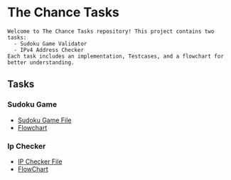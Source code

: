 # The Chance Tasks
    Welcome to The Chance Tasks repository! This project contains two tasks:
      - Sudoku Game Validator 
      - IPv4 Address Checker 
    Each task includes an implementation, Testcases, and a flowchart for better understanding.
## Tasks
### Sudoku Game
- [Sudoku Game File ](src/sudoku/SudokuGame.kt)
- [Flowchart](https://drive.google.com/file/d/1inZqC3nGdqUIdfNTkmfzKoTvEiOzcQcn/view?usp=sharing)
### Ip Checker
- [IP Checker File](src/ipv4/Ipv4Checker.kt)
- [FlowChart](https://drive.google.com/file/d/1kuevaimhGQw95Y0BjKGjb8r4xGH4AMdI/view?usp=sharing)
